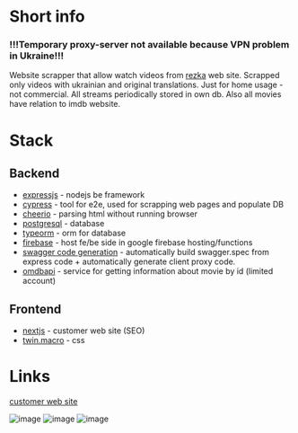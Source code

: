 # Short info

### !!!Temporary proxy-server not available because VPN problem in Ukraine!!!
Website scrapper that allow watch videos from [rezka](https://rezka.ag/) web site. Scrapped only videos with ukrainian and original translations. Just for home usage - not commercial. All streams periodically stored in own db. Also all movies have relation to imdb website.

# Stack

## Backend

- [expressjs](https://expressjs.com/) - nodejs be framework
- [cypress](https://docs.cypress.io/guides/overview/why-cypress) - tool for e2e, used for scrapping web pages and populate DB
- [cheerio](https://cheerio.js.org/) - parsing html without running browser
- [postgresql](https://www.postgresql.org/) - database
- [typeorm](https://typeorm.io/) - orm for database
- [firebase](https://firebase.google.com/docs/functions) - host fe/be side in google firebase hosting/functions
- [swagger code generation](https://github.com/mgerasika/typescript-to-swagger) - automatically build swagger.spec from express code + automatically generate client proxy code.
- [omdbapi](http://www.omdbapi.com/) - service for getting information about movie by id (limited account)

## Frontend

- [nextjs](https://nextjs.org/) - customer web site (SEO)
- [twin.macro](https://github.com/ben-rogerson/twin.macro) - css

# Links

[customer web site](https://ua-video-online.web.app/)


![image](https://github.com/user-attachments/assets/c823f87e-5f9f-46a8-908d-e7f4c1f4b9de)
![image](https://github.com/mgerasika/ua-video-online/assets/10614750/1ebb5e0c-8478-4085-bc2e-49d9e1d1fe43)
![image](https://github.com/mgerasika/ua-video-online/assets/10614750/e35f9e39-69a6-4a6f-be34-22067a24e9e3)
